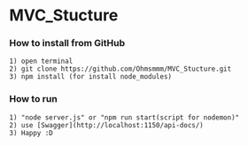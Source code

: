 # MVC_Stucture
### How to install from GitHub
    1) open terminal
    2) git clone https://github.com/Ohmsmmm/MVC_Stucture.git
    3) npm install (for install node_modules)
### How to run
    1) "node server.js" or "npm run start(script for nodemon)"
    2) use [Swagger](http://localhost:1150/api-docs/)
    3) Happy :D